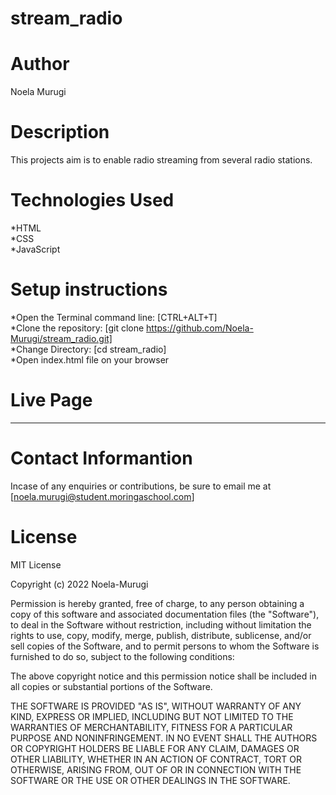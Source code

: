 # stream_radio
# Author
Noela Murugi
# Description
This projects aim is to enable radio streaming from several radio stations.
# Technologies Used
*HTML<br>
*CSS<br>
*JavaScript<br>
# Setup instructions
*Open the Terminal command line: [CTRL+ALT+T]<br>
*Clone the repository: [git clone https://github.com/Noela-Murugi/stream_radio.git]<br>
*Change Directory: [cd stream_radio]<br>
*Open index.html file on your browser
# Live Page
***************************************
<!-- https://Noela-Murugi.github.io/stream_radio/-->
# Contact Informantion
Incase of any enquiries or contributions, be sure to email me at [noela.murugi@student.moringaschool.com]
# License

MIT License

Copyright (c) 2022 Noela-Murugi

Permission is hereby granted, free of charge, to any person obtaining a copy
of this software and associated documentation files (the "Software"), to deal
in the Software without restriction, including without limitation the rights
to use, copy, modify, merge, publish, distribute, sublicense, and/or sell
copies of the Software, and to permit persons to whom the Software is
furnished to do so, subject to the following conditions:

The above copyright notice and this permission notice shall be included in all
copies or substantial portions of the Software.

THE SOFTWARE IS PROVIDED "AS IS", WITHOUT WARRANTY OF ANY KIND, EXPRESS OR
IMPLIED, INCLUDING BUT NOT LIMITED TO THE WARRANTIES OF MERCHANTABILITY,
FITNESS FOR A PARTICULAR PURPOSE AND NONINFRINGEMENT. IN NO EVENT SHALL THE
AUTHORS OR COPYRIGHT HOLDERS BE LIABLE FOR ANY CLAIM, DAMAGES OR OTHER
LIABILITY, WHETHER IN AN ACTION OF CONTRACT, TORT OR OTHERWISE, ARISING FROM,
OUT OF OR IN CONNECTION WITH THE SOFTWARE OR THE USE OR OTHER DEALINGS IN THE
SOFTWARE.

